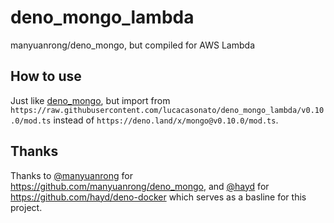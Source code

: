 # deno_mongo_lambda

manyuanrong/deno_mongo, but compiled for AWS Lambda

## How to use

Just like [deno_mongo](https://github.com/manyuanrong/deno_mongo), but import from `https://raw.githubusercontent.com/lucacasonato/deno_mongo_lambda/v0.10.0/mod.ts` instead of `https://deno.land/x/mongo@v0.10.0/mod.ts`.

## Thanks

Thanks to [@manyuanrong](https://github.com/manyuanrong) for https://github.com/manyuanrong/deno_mongo, and [@hayd](https://github.com/hayd) for https://github.com/hayd/deno-docker which serves as a basline for this project.
